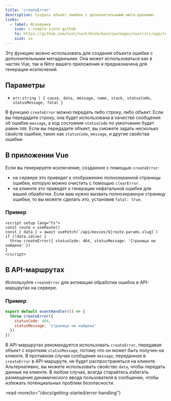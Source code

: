 ```yaml
---
title: 'createError'
description: Создать объект ошибки с дополнительными мета-данными.
links:
  - label: Исходники
    icon: i-simple-icons-github
    to: https://github.com/nuxt/nuxt/blob/main/packages/nuxt/src/app/composables/error.ts
    size: xs
---
```


Эту функцию можно использовать для создания объекта ошибки с дополнительными метаданными. Она может использоваться как в частях Vue, так и Nitro вашего приложения и предназначена для генерации исключений.

## Параметры

- `err`: `string | { cause, data, message, name, stack, statusCode, statusMessage, fatal }`

В функцию `createError` можно передать либо строку, либо объект. Если вы передадите строку, она будет использована в качестве сообщения об ошибке  `message`, а код состояния `statusCode` по умолчанию будет равен `500`. Если вы передадите объект, вы сможете задать несколько свойств ошибки, таких как `statusCode`, `message`, и другие свойства ошибки.

## В приложении Vue

Если вы генерируете исключение, созданное с помощью `createError`:

- на сервере это приведет к отображению полноэкранной страницы ошибки, которую можно очистить с помощью `clearError`.
- на клиенте это приведет к генерации нефатальной ошибки для вашей обработки. Если вам нужно вызвать полноэкранную страницу ошибки, то вы можете сделать это, установив `fatal: true`.

### Пример

```vue [pages/movies/[slug\\].vue]
<script setup lang="ts">
const route = useRoute()
const { data } = await useFetch(`/api/movies/${route.params.slug}`)
if (!data.value) {
  throw createError({ statusCode: 404, statusMessage: 'Страница не найдена' })
}
</script>
```

## В API-маршрутах

Используйте `createError` для активации обработки ошибок в API-маршрутах на сервере.

### Пример

```js
export default eventHandler(() => {
  throw createError({
    statusCode: 404,
    statusMessage: 'Страница не найдена'
  })
})
```

В API-маршрутах рекомендуется использовать `createError`, передавая объект с коротким `statusMessage`, потому что он может быть получен на клиенте. В противном случае сообщение `message`, переданное в `createError` в API-маршруте, не будет распространяться на клиенте. Альтернативно, вы можете использовать свойство `data`, чтобы передать данные на клиенте. В любом случае, всегда старайтесь избегать размещения динамического ввода пользователя в сообщении, чтобы избежать потенциальных проблем безопасности.

:read-more{to="/docs/getting-started/error-handling"}
